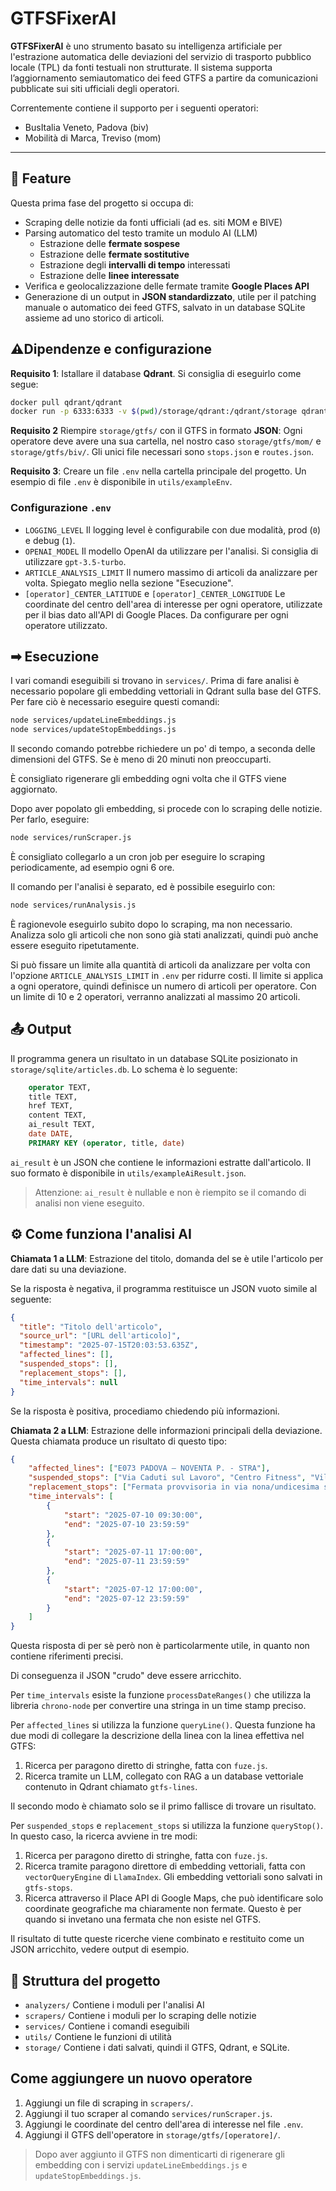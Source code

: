 # GTFSFixerAI

**GTFSFixerAI** è uno strumento basato su intelligenza artificiale per l'estrazione automatica delle deviazioni del servizio di trasporto pubblico locale (TPL) da fonti testuali non strutturate. Il sistema supporta l’aggiornamento semiautomatico dei feed GTFS a partire da comunicazioni pubblicate sui siti ufficiali degli operatori.

Correntemente contiene il supporto per i seguenti operatori:
- BusItalia Veneto, Padova (biv)
- Mobilità di Marca, Treviso (mom)

---

## 🚀 Feature

Questa prima fase del progetto si occupa di:

- Scraping delle notizie da fonti ufficiali (ad es. siti MOM e BIVE)
- Parsing automatico del testo tramite un modulo AI (LLM)
  - Estrazione delle **fermate sospese**
  - Estrazione delle **fermate sostitutive** 
  - Estrazione degli **intervalli di tempo** interessati
  - Estrazione delle **linee interessate** 
- Verifica e geolocalizzazione delle fermate tramite **Google Places API**
- Generazione di un output in **JSON standardizzato**, utile per il patching manuale o automatico dei feed GTFS, salvato in un database SQLite assieme ad uno storico di articoli.

## ⚠️Dipendenze e configurazione

**Requisito 1**: Istallare il database **Qdrant**. Si consiglia di eseguirlo come segue:

```bash  
docker pull qdrant/qdrant  
docker run -p 6333:6333 -v $(pwd)/storage/qdrant:/qdrant/storage qdrant/qdrant  
```  

**Requisito 2** Riempire `storage/gtfs/` con il GTFS in formato **JSON**: Ogni operatore deve avere una sua cartella, nel nostro caso `storage/gtfs/mom/` e `storage/gtfs/biv/`. Gli unici file necessari sono `stops.json` e `routes.json`.

**Requisito 3**: Creare un file `.env` nella cartella principale del progetto. Un esempio di file `.env` è disponibile in `utils/exampleEnv`.

### Configurazione `.env`

- `LOGGING_LEVEL` Il logging level è configurabile con due modalità, prod (`0`) e debug (`1`).
- `OPENAI_MODEL` Il modello OpenAI da utilizzare per l'analisi. Si consiglia di utilizzare `gpt-3.5-turbo`.
- `ARTICLE_ANALYSIS_LIMIT` Il numero massimo di articoli da analizzare per volta. Spiegato meglio nella sezione "Esecuzione".
- `[operator]_CENTER_LATITUDE` e `[operator]_CENTER_LONGITUDE` Le coordinate del centro dell'area di interesse per ogni operatore, utilizzate per il bias dato all'API di Google Places. Da configurare per ogni operatore utilizzato.

## ➡ Esecuzione

I vari comandi eseguibili si trovano in `services/`. Prima di fare analisi è necessario popolare gli embedding vettoriali in Qdrant sulla base del GTFS. Per fare ciò è necessario eseguire questi comandi:

```bash
node services/updateLineEmbeddings.js
node services/updateStopEmbeddings.js
```

Il secondo comando potrebbe richiedere un po' di tempo, a seconda delle dimensioni del GTFS. Se è meno di 20 minuti non preoccuparti.

È consigliato rigenerare gli embedding ogni volta che il GTFS viene aggiornato.

Dopo aver popolato gli embedding, si procede con lo scraping delle notizie. Per farlo, eseguire:

```bash
node services/runScraper.js
```

È consigliato collegarlo a un cron job per eseguire lo scraping periodicamente, ad esempio ogni 6 ore.

Il comando per l'analisi è separato, ed è possibile eseguirlo con:

```bash
node services/runAnalysis.js
```

È ragionevole eseguirlo subito dopo lo scraping, ma non necessario. Analizza solo gli articoli che non sono già stati analizzati, quindi può anche essere eseguito ripetutamente.

Si può fissare un limite alla quantità di articoli da analizzare per volta con l'opzione `ARTICLE_ANALYSIS_LIMIT` in `.env` per ridurre costi. Il limite si applica a ogni operatore, quindi definisce un numero di articoli per operatore. Con un limite di 10 e 2 operatori, verranno analizzati al massimo 20 articoli.

## 📤 Output 

Il programma genera un risultato in un database SQLite posizionato in `storage/sqlite/articles.db`. Lo schema è lo seguente:

```sql
    operator TEXT,
    title TEXT,
    href TEXT,
    content TEXT,
    ai_result TEXT,
    date DATE,
    PRIMARY KEY (operator, title, date)
```

`ai_result` è un JSON che contiene le informazioni estratte dall'articolo. Il suo formato è disponibile in `utils/exampleAiResult.json`.

> Attenzione: `ai_result` è nullable e non è riempito se il comando di analisi non viene eseguito.

## ⚙ Come funziona l'analisi AI

**Chiamata 1 a LLM**: Estrazione del titolo, domanda del se è utile l'articolo per dare dati su una deviazione. 

Se la risposta è negativa, il programma restituisce un JSON vuoto simile al seguente:

```json
{
  "title": "Titolo dell'articolo",
  "source_url": "[URL dell'articolo]",
  "timestamp": "2025-07-15T20:03:53.635Z",
  "affected_lines": [],
  "suspended_stops": [],
  "replacement_stops": [],
  "time_intervals": null
}
```

Se la risposta è positiva, procediamo chiedendo più informazioni.

**Chiamata 2 a LLM**: Estrazione delle informazioni principali della deviazione. Questa chiamata produce un risultato di questo tipo:

```json
{
    "affected_lines": ["E073 PADOVA – NOVENTA P. - STRA"],
    "suspended_stops": ["Via Caduti sul Lavoro", "Centro Fitness", "Villaggio Sant’Antonio", "Bar Industria"],
    "replacement_stops": ["Fermata provvisoria in via nona/undicesima strada", "Via Valmarana", "Noventa scuole"],
    "time_intervals": [
        {
            "start": "2025-07-10 09:30:00",
            "end": "2025-07-10 23:59:59"
        },
        {
            "start": "2025-07-11 17:00:00",
            "end": "2025-07-11 23:59:59"
        },
        {
            "start": "2025-07-12 17:00:00",
            "end": "2025-07-12 23:59:59"
        }
    ]
}
```

Questa risposta di per sè però non è particolarmente utile, in quanto non contiene riferimenti precisi.

Di conseguenza il JSON "crudo" deve essere arricchito.

Per `time_intervals` esiste la funzione `processDateRanges()` che utilizza la libreria `chrono-node` per convertire una stringa in un time stamp preciso.

Per `affected_lines` si utilizza la funzione `queryLine()`. Questa funzione ha due modi di collegare la descrizione della linea con la linea effettiva nel GTFS:

1. Ricerca per paragono diretto di stringhe, fatta con `fuze.js`.
2. Ricerca tramite un LLM, collegato con RAG a un database vettoriale contenuto in Qdrant chiamato `gtfs-lines`.

Il secondo modo è chiamato solo se il primo fallisce di trovare un risultato.

Per `suspended_stops` e `replacement_stops` si utilizza la funzione `queryStop()`. In questo caso, la ricerca avviene in tre modi:

1. Ricerca per paragono diretto di stringhe, fatta con `fuze.js`.
2. Ricerca tramite paragono direttore di embedding vettoriali, fatta con `vectorQueryEngine` di `LlamaIndex`. Gli embedding vettoriali sono salvati in `gtfs-stops`.
3. Ricerca attraverso il Place API di Google Maps, che può identificare solo coordinate geografiche ma chiaramente non fermate. Questo è per quando si invetano una fermata che non esiste nel GTFS.

Il risultato di tutte queste ricerche viene combinato e restituito come un JSON arricchito, vedere output di esempio.

## 📃 Struttura del progetto

- `analyzers/` Contiene i moduli per l'analisi AI
- `scrapers/` Contiene i moduli per lo scraping delle notizie
- `services/` Contiene i comandi eseguibili
- `utils/` Contiene le funzioni di utilità
- `storage/` Contiene i dati salvati, quindi il GTFS, Qdrant, e SQLite.

## Come aggiungere un nuovo operatore

1. Aggiungi un file di scraping in `scrapers/`.
2. Aggiungi il tuo scraper al comando `services/runScraper.js`.
3. Aggiungi le coordinate del centro dell'area di interesse nel file `.env`.
4. Aggiungi il GTFS dell'operatore in `storage/gtfs/[operatore]/`.

> Dopo aver aggiunto il GTFS non dimenticarti di rigenerare gli embedding con i servizi `updateLineEmbeddings.js` e `updateStopEmbeddings.js`.
